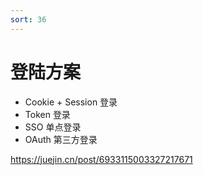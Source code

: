 ```yaml
---
sort: 36
---
```


# 登陆方案

- Cookie + Session 登录
- Token 登录
- SSO 单点登录
- OAuth 第三方登录

https://juejin.cn/post/6933115003327217671
